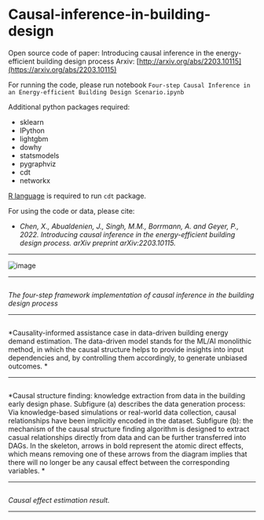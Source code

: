 # Causal-inference-in-building-design
Open source code of paper: Introducing causal inference in the energy-efficient building design process
Arxiv: [http://arxiv.org/abs/2203.10115](https://arxiv.org/abs/2203.10115)

For running the code, please run notebook `Four-step Causal Inference in an Energy-efficient Building Design Scenario.ipynb`<br>

Additional python packages required:
- sklearn
- IPython
- lightgbm
- dowhy
- statsmodels
- pygraphviz
- cdt
- networkx

[R language](https://www.r-project.org/) is required to run `cdt` package.

For using the code or data, please cite:<br>

- *Chen, X., Abualdenien, J., Singh, M.M., Borrmann, A. and Geyer, P., 2022. Introducing causal inference in the energy-efficient building design process. arXiv preprint arXiv:2203.10115.*
---

![image](https://user-images.githubusercontent.com/106488602/176478089-3f6e2bb8-3435-4c28-abce-56f04d69e51e.png)

---

<p align="center">
  <img src="https://user-images.githubusercontent.com/106488602/176448570-b6b547ea-5d05-4152-97c1-33e9cb216ca0.png" alt="">
</p>

*The four-step framework implementation of causal inference in the building design process*

---

<p align="center">
  <img src="https://user-images.githubusercontent.com/106488602/176448683-3a4fd905-7889-4050-aad7-99431bb876c7.png" alt="">
</p>

*Causality-informed assistance case in data-driven building energy demand estimation. The data-driven model stands for the ML/AI monolithic method, in which the causal structure helps to provide insights into input dependencies and, by controlling them accordingly, to generate unbiased outcomes. *

---

<p align="center">
  <img src="https://user-images.githubusercontent.com/106488602/176448893-df0afa7e-4545-49a2-91b0-acde3be27123.png" alt="">
</p>

*Causal structure finding: knowledge extraction from data in the building early design phase. Subfigure (a) describes the data generation process: Via knowledge-based simulations or real-world data collection, causal relationships have been implicitly encoded in the dataset. Subfigure (b): the mechanism of the causal structure finding algorithm is designed to extract casual relationships directly from data and can be further transferred into DAGs. In the skeleton, arrows in bold represent the atomic direct effects, which means removing one of these arrows from the diagram implies that there will no longer be any causal effect between the corresponding variables. *

---


<p align="center">
  <img src="https://user-images.githubusercontent.com/106488602/176449028-fc96e118-eb21-46da-b4ae-7cd9ec561ad6.png" alt="">
</p>

*Causal effect estimation result.*

---

